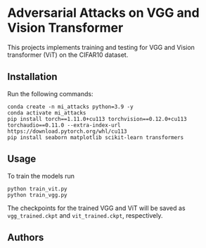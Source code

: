 # Adversarial Attacks on VGG and Vision Transformer

This projects implements training and testing for VGG and Vision transformer (ViT) on the CIFAR10 dataset.

## Installation
  Run the following commands:
  ```
  conda create -n mi_attacks python=3.9 -y
  conda activate mi_attacks
  pip install torch==1.11.0+cu113 torchvision==0.12.0+cu113 torchaudio==0.11.0 --extra-index-url https://download.pytorch.org/whl/cu113
  pip install seaborn matplotlib scikit-learn transformers
  ```
## Usage
  To train the models run
  ```
  python train_vit.py
  python train_vgg.py
  ```
  The checkpoints for the trained VGG and ViT will be saved as ```vgg_trained.ckpt``` and ```vit_trained.ckpt```, respectively.
## Authors
  
